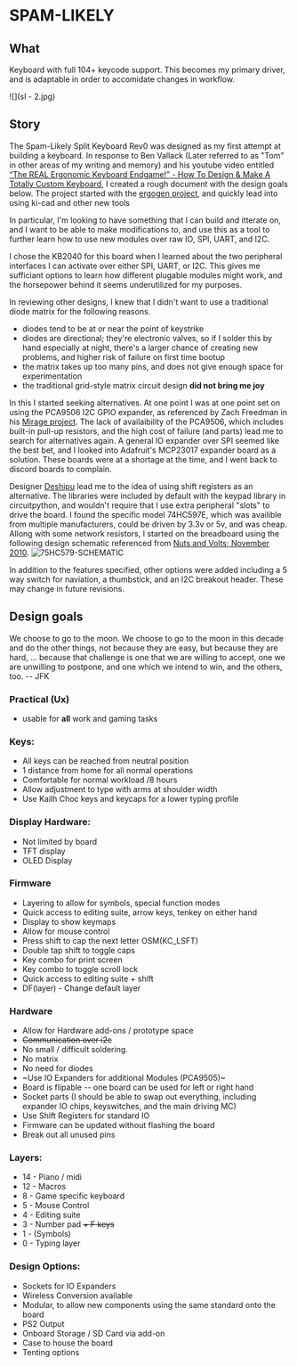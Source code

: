 # SPAM-LIKELY
## What
Keyboard with full 104+ keycode support. This becomes my primary driver, and is adaptable in order to accomidate changes in workflow.


![](sl - 2.jpg)
## Story

The Spam-Likely Split Keyboard Rev0 was designed as my first attempt at building a keyboard. In response to Ben Vallack (Later referred to as "Tom" in other areas of my writing and memory) and his youtube video entitled [“The REAL Ergonomic Keyboard Endgame!” - How To Design & Make A Totally Custom Keyboard](https://www.youtube.com/watch?v=UKfeJrRIcxw), I created a rough document with the design goals below. The project started with the [ergogen project](https://github.com/ergogen/ergogen), and quickly lead into using ki-cad and other new tools

In particular, I'm looking to have something that I can build and itterate on, and I want to be able to make modifications to, and use this as a tool to further learn how to use new modules over raw IO, SPI, UART, and I2C.

I chose the KB2040 for this board when I learned about the two peripheral interfaces I can activate over either SPI, UART, or I2C. This gives me sufficiant options to learn how different plugable modules might work, and the horsepower behind it seems underutilized for my purposes. 

In reviewing other designs, I knew that I didn't want to use a traditional diode matrix for the following reasons.
- diodes tend to be at or near the point of keystrike
- diodes are directional; they're electronic valves, so if I solder this by hand especially at night, there's a larger chance of creating new problems, and higher risk of failure on first time bootup
- the matrix takes up too many pins, and does not give enough space for experimentation
- the traditional grid-style matrix circuit design **did not bring me joy**

In this I started seeking alternatives. At one point I was at one point set on using the PCA9506 I2C GPIO expander, as referenced by Zach Freedman in his [Mirage project](https://github.com/ZackFreedman/MiRage). The lack of availaibility of the PCA9506, which includes built-in pull-up resistors, and the high cost of failure (and parts) lead me to search for alternatives again. A general IO expander over SPI seemed like the best bet, and I looked into Adafruit's MCP23017 expander board as a solution. These boards were at a shortage at the time, and I went back to discord boards to complain. 

Designer [Deshipu](https://github.com/deshipu) lead me to the idea of using shift registers as an alternative. The libraries were included by default with the keypad library in circuitpython, and wouldn't require that I use extra peripheral "slots" to drive the board. I found the specific model 74HC597E, which was availible from multiple manufacturers, could be driven by 3.3v or 5v, and was cheap. Allong with some network resistors, I started on the breadboard using the following design schematic referenced from [Nuts and Volts; November 2010](https://www.nutsvolts.com/magazine/article/november2010_smileysworkshop).	 ![75HC579-SCHEMATIC](https://www.nutsvolts.com/uploads/wygwam/NV_1110_Pardue_Figure-8---Parallel-In-Serial-Out-Schematic.jpg)

In addition to the features specified, other options were added including a 5 way switch for naviation, a thumbstick, and an I2C breakout header. These may change in future revisions.

## Design goals

We choose to go to the moon. We choose to go to the moon in this decade and do the other things, not because they are easy, but because they are hard, ... because that challenge is one that we are willing to accept, one we are unwilling to postpone, and one which we intend to win, and the others, too. -- JFK


### Practical (Ux)
- usable for **all** work and gaming tasks

### Keys:
- All keys can be reached from neutral position
- 1 distance from home for all normal operations
- Comfortable for normal workload /8 hours
- Allow adjustment to type with arms at shoulder width
- Use Kailh Choc keys and keycaps for a lower typing profile

### Display Hardware:
- Not limited by board
- TFT display
- OLED Display

### Firmware
- Layering to allow for symbols, special function modes
- Quick access to editing suite, arrow keys, tenkey on either hand
- Display to show keymaps
- Allow for mouse control
- Press shift to cap the next letter OSM(KC_LSFT)
- Double tap shift to toggle caps
- Key combo for print screen
- Key combo to toggle scroll lock
- Quick access to editing suite + shift
- DF(layer) - Change default layer

### Hardware
- Allow for Hardware add-ons / prototype space
- ~~Communication over i2c~~
- No small / difficult soldering.
- No matrix
- No need for diodes
- ~Use IO Expanders for additional Modules (PCA9505)~
- Board is flipable -- one board can be used for left or right hand
- Socket parts (I should be able to swap out everything, including expander IO chips, keyswitches, and the main driving MC)
- Use Shift Registers for standard IO
- Firmware can be updated without flashing the board
- Break out all unused pins

### Layers:
- 14 - Piano / midi 
- 12 - Macros
- 8 - Game specific keyboard
- 5 - Mouse Control
- 4 - Editing suite
- 3 - Number pad ~~+ F keys~~
- 1 - (Symbols)
- 0 - Typing layer

### Design Options:
- Sockets for IO Expanders
- Wireless Conversion available
- Modular, to allow new components using the same standard onto the board
- PS2 Output
- Onboard Storage / SD Card via add-on
- Case to house the board
- Tenting options
